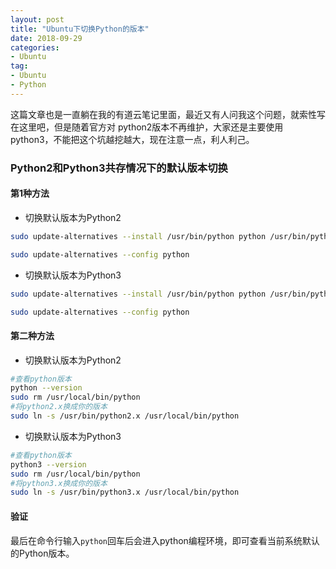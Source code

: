 ```yaml
---
layout: post
title: "Ubuntu下切换Python的版本"
date: 2018-09-29
categories:
- Ubuntu
tag:
- Ubuntu
- Python
---
```


这篇文章也是一直躺在我的有道云笔记里面，最近又有人问我这个问题，就索性写在这里吧，但是随着官方对
python2版本不再维护，大家还是主要使用python3，不能把这个坑越挖越大，现在注意一点，利人利己。

### Python2和Python3共存情况下的默认版本切换

#### 第1种方法

- 切换默认版本为Python2

```bash
sudo update-alternatives --install /usr/bin/python python /usr/bin/python2 100

sudo update-alternatives --config python
```

- 切换默认版本为Python3

```bash
sudo update-alternatives --install /usr/bin/python python /usr/bin/python3 150

sudo update-alternatives --config python
```
#### 第二种方法

- 切换默认版本为Python2

```bash
#查看python版本
python --version
sudo rm /usr/local/bin/python
#将python2.x换成你的版本
sudo ln -s /usr/bin/python2.x /usr/local/bin/python
```

- 切换默认版本为Python3

```bash
#查看python版本
python3 --version
sudo rm /usr/local/bin/python
#将python3.x换成你的版本
sudo ln -s /usr/bin/python3.x /usr/local/bin/python
```

#### 验证

最后在命令行输入`python`回车后会进入python编程环境，即可查看当前系统默认的Python版本。